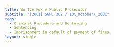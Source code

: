 ```yaml
---
title: Wu Tze Kok v Public Prosecutor
subtitle: "[2001] SGHC 302 / 10\_October\_2001"
tags:
  - Criminal Procedure and Sentencing
  - Sentencing
  - Imprisonment in default of payment of fines
layout: single
---
```



